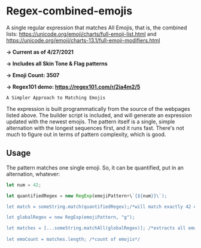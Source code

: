 # Regex-combined-emojis
A single regular expression that matches All Emojis, that is, the combined lists:
https://unicode.org/emoji/charts/full-emoji-list.html and https://unicode.org/emoji/charts-13.1/full-emoji-modifiers.html

**-> Current as of 4/27/2021**

**-> Includes all Skin Tone & Flag patterns**

**-> Emoji Count: 3507**

**-> Regex101 demo: https://regex101.com/r/2ia4m2/5**

```A Simpler Approach to Matching Emojis```

The expression is built programmatically from the source of the webpages listed above. The builder script is included, and will generate an expression updated with the newest emojis. 
The pattern itself is a single, simple alternation with the longest sequences first, and it runs fast.  There's not much to figure out in terms of pattern complexity, which is good.

## Usage

The pattern matches one single emoji.  So, it can be quantified, put in an alternation, whatever:


```javascript
let num = 42;

let quantifiedRegex = new RegExp(emojiPattern+\`{${num}}\`);

let match = someString.match(quantifiedRegex);/*will match exactly 42 contiguous emojis*/ 

let globalRegex = new RegExp(emojiPattern, "g");

let matches = [...someString.matchAll(globalRegex)]; /*extracts all emojis*/
    
let emoCount = matches.length; /*count of emojis*/
```
